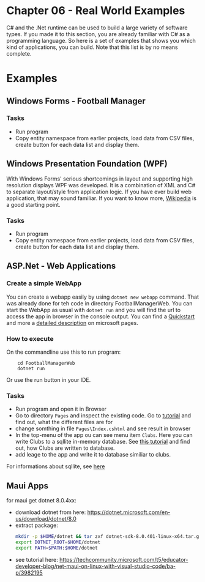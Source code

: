 # Chapter 06 - Real World Examples
C# and the .Net runtime can be used to build a large variety of software types. If you made it to this section, you are already familiar with C# as a programming language. So here is a set of examples that shows you which kind of applications, you can build. Note that this list is by no means complete. 

# Examples

## Windows Forms - Football Manager

### Tasks
* Run program
* Copy entity namespace from earlier projects, load data from CSV files, create button for each data list and display them.

## Windows Presentation Foundation (WPF)
With Windows Forms' serious shortcomings in layout and supporting high resolution displays WPF was developed. It is a combination of XML and C# to separate layout/style from application logic. If you have ever build web application, that may sound familiar. If you want to know more, [Wikipedia](https://en.wikipedia.org/wiki/Windows_Presentation_Foundation) is a good starting point.

### Tasks
* Run program
* Copy entity namespace from earlier projects, load data from CSV files, create button for each data list and display them.

## ASP.Net - Web Applications

### Create a simple WebApp
You can create a webapp easily by using `dotnet new webapp` command. That was already done for teh code in directory FootballManagerWeb. You can start the WebApp as usual with `dotnet run` and you will find the url to access the app in browser in the console output. You can find a [Quickstart](https://learn.microsoft.com/de-de/aspnet/core/getting-started/?view=aspnetcore-8.0) and more a [detailed description](https://learn.microsoft.com/de-de/aspnet/core/tutorials/razor-pages/razor-pages-start?view=aspnetcore-8.0&tabs=visual-studio-code) on microsoft pages.

### How to execute
On the commandline use this to run program:
```shell
    cd FootballManagerWeb
    dotnet run
```
Or use the run button in your IDE.

### Tasks
* Run program and open it in Browser
* Go to directory `Pages` and inspect the existing code. Go to [tutorial](https://learn.microsoft.com/de-de/aspnet/core/tutorials/razor-pages/razor-pages-start?view=aspnetcore-8.0&tabs=visual-studio-code) and find out, what the different files are for
* change somthing in file `Pages\Index.cshtml` and see result in browser
* In the top-menu of the app ou can see menu item `Clubs`. Here you can write Clubs to a sqllite in-memory database. See [this tutorial](https://learn.microsoft.com/de-de/aspnet/core/tutorials/razor-pages/model?view=aspnetcore-8.0&tabs=visual-studio-code) and find out, how Clubs are written to database.
* add leage to the app and write it to database similiar to clubs.

For informations about sqllite, see [here](https://jasonwatmore.com/post/2022/09/05/net-6-connect-to-sqlite-database-with-entity-framework-core)

## Maui Apps

for maui get dotnet 8.0.4xx:
* download dotnet from here: https://dotnet.microsoft.com/en-us/download/dotnet/8.0
* extract package:
    ```sh
    mkdir -p $HOME/dotnet && tar zxf dotnet-sdk-8.0.401-linux-x64.tar.gz -C $HOME/dotnet
    export DOTNET_ROOT=$HOME/dotnet
    export PATH=$PATH:$HOME/dotnet
    ```
* see tutorial here: https://techcommunity.microsoft.com/t5/educator-developer-blog/net-maui-on-linux-with-visual-studio-code/ba-p/3982195


